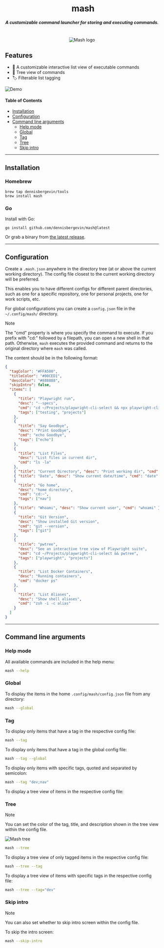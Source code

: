<div align="center">
<h1>️  mash  </h1>
<h5 align="center">
A customizable command launcher for storing and executing commands.
</h5>
</div>
<br>
<div align="center">
  <img alt="Mash logo" src="./assets/mash-logo.png">
</div>

## Features

- 📓 A customizable interactive list view of executable commands
- 🌲 Tree view of commands
- 🏷 Filterable list tagging

![Demo](./assets/mash-demo.gif)

#### Table of Contents

- [Installation](#installation)
- [Configuration](#configuration)
- [Command line arguments](#command-line-arguments)
  - [Help mode](#help-mode)
  - [Global](#global)
  - [Tag](#tag)
  - [Tree](#tree)
  - [Skip intro](#skip-intro)

---

## Installation

### Homebrew

```console
brew tap dennisbergevin/tools
brew install mash
```

### Go

Install with Go:

```console
go install github.com/dennisbergevin/mash@latest
```

Or grab a binary from [the latest release](https://github.com/dennisbergevin/mash/releases/latest).

---

## Configuration

Create a `.mash.json` anywhere in the directory tree (at or above the current working directory). The config file closest to the current working directory will be preferred.

This enables you to have different configs for different parent directories, such as one for a specific repository, one for personal projects, one for work scripts, etc.

For global configurations you can create a `config.json` file in the `~/.config/mash/` directory.

> [!NOTE]  
> The "cmd" property is where you specify the command to execute. If you prefix with "cd:" followed by a filepath, you can open a new shell in that path. Otherwise, `mash` executes the provided command and returns to the original directory where `mash` was called.

The content should be in the following format:

```json
{
  "tagColor": "#FFA500",
  "titleColor": "#00CED1",
  "descColor": "#888888",
  "skipIntro": false,
  "items": [
    {
      "title": "Playwright run",
      "desc": "--specs",
      "cmd": "cd ~/Projects/playwright-cli-select && npx playwright-cli-select run --specs",
      "tags": ["testing", "projects"]
    },
    {
      "title": "Say Goodbye",
      "desc": "Print Goodbye",
      "cmd": "echo Goodbye",
      "tags": ["echo"]
    },
    {
      "title": "List Files",
      "desc": "List files in current dir",
      "cmd": "ls -la"
    },
    { "title": "Current Directory", "desc": "Print working dir", "cmd": "pwd" },
    { "title": "Date", "desc": "Show current date/time", "cmd": "date" },
    {
      "title": "Go home",
      "desc": "home directory",
      "cmd": "cd:~",
      "tags": ["nav"]
    },
    { "title": "Whoami", "desc": "Show current user", "cmd": "whoami" },
    {
      "title": "Git Version",
      "desc": "Show installed Git version",
      "cmd": "git --version",
      "tags": ["git"]
    },
    {
      "title": "pwtree",
      "desc": "See an interactive tree view of Playwright suite",
      "cmd": "cd ~/Projects/playwright-cli-select && pwtree",
      "tags": ["playwright", "projects"]
    },
    {
      "title": "List Docker Containers",
      "desc": "Running containers",
      "cmd": "docker ps"
    },
    {
      "title": "List Aliases",
      "desc": "Show shell aliases",
      "cmd": "zsh -i -c alias"
    }
  ]
}
```

---

## Command line arguments

### Help mode

All available commands are included in the help menu:

```bash
mash --help
```

### Global

To display the items in the home `.config/mash/config.json` file from any directory:

```bash
mash --global
```

### Tag

To display only items that have a tag in the respective config file:

```bash
mash --tag
```

To display only items that have a tag in the global config file:

```bash
mash --tag --global
```

To display only items with specific tags, quoted and separated by semicolon:

```bash
mash --tag "dev;nav"
```

To display a tree view of items in the respective config file:

### Tree

> [!NOTE]  
> You can set the color of the tag, title, and description shown in the tree view within the config file.

![Mash tree](./assets/mash-tree.png)

```bash
mash --tree
```

To display a tree view of only tagged items in the respective config file:

```bash
mash --tree --tag
```

To display a tree view of items with specific tags in the respective config file:

```bash
mash --tree --tag="dev"
```

### Skip intro

> [!NOTE]  
> You can also set whether to skip intro screen within the config file.

To skip the intro screen:

```bash
mash --skip-intro
```
